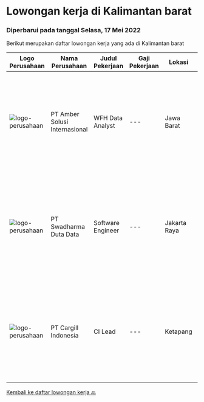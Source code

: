 
  # Lowongan kerja di Kalimantan barat

  ### Diperbarui pada tanggal Selasa, 17 Mei 2022

  Berikut merupakan daftar lowongan kerja yang ada di Kalimantan barat

  |Logo Perusahaan | Nama Perusahaan | Judul Pekerjaan | Gaji Pekerjaan | Lokasi | Deskripsi | Tanggal diunggah | Pranala |
  | -------------- | --------------- | --------------- | --------- | --------- | -------------- | ------- | ----------- |
  |![logo-perusahaan](https://i.ibb.co/sqvTCh9/112815900-stock-vector-no-image-available-icon-flat-vector.webp)|PT Amber Solusi Internasional|WFH Data Analyst|---|Jawa Barat|Benefits: Fully Working from Home Opportunity to work with foreign customers Attractive compensation benefit Duties and Responsibilities: Maintain...|Selasa, 10 Mei 2022|https://www.jobstreet.co.id/id/job/wfh-data-analyst-3876560?token=0~695abbc1-5e8c-4a47-8b45-1cae77253928&sectionRank=1&jobId=jobstreet-id-job-3876560|
|![logo-perusahaan](https://image-service-cdn.seek.com.au/e55e3708620a7ff5e7da329d1725ee01ed113417/ee4dce1061f3f616224767ad58cb2fc751b8d2dc)|PT Swadharma Duta Data|Software Engineer|---|Jakarta Raya|Software Development (.net) Memahami konsep pengembangan aplikasi Memahami konsep Microservices Architecture Familiar dengan Konsep Dasar dari Linux...|Senin, 18 April 2022|https://www.jobstreet.co.id/id/job/software-engineer-3857431?token=0~695abbc1-5e8c-4a47-8b45-1cae77253928&sectionRank=2&jobId=jobstreet-id-job-3857431|
|![logo-perusahaan](https://image-service-cdn.seek.com.au/94733078f2e236e07a983fdb57214f0a900efb2b/ee4dce1061f3f616224767ad58cb2fc751b8d2dc)|PT Cargill Indonesia|CI Lead|---|Ketapang|Partner with super users, stakeholders and data technology teams to drive process stabilization and optimization initiatives and support technology to...|Senin, 16 Mei 2022|https://www.jobstreet.co.id/id/job/ci-lead-1031597089?token=0~695abbc1-5e8c-4a47-8b45-1cae77253928&sectionRank=3&jobId=jobstreet-id-job-1031597089|


  [Kembali ke daftar lowongan kerja 🔙](../README.md#daftar-lowongan-kerja)
  